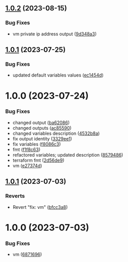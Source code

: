 ## [1.0.2](https://github.com/data-platform-hq/terraform-azurerm-linux-vm/compare/v1.0.1...v1.0.2) (2023-08-15)


### Bug Fixes

* vm private ip address output ([9d348a3](https://github.com/data-platform-hq/terraform-azurerm-linux-vm/commit/9d348a32c0a72355a025b334c4b0b9f3b2f3608f))

## [1.0.1](https://github.com/data-platform-hq/terraform-azurerm-linux-vm/compare/v1.0.0...v1.0.1) (2023-07-25)


### Bug Fixes

* updated default variables values ([ec1454d](https://github.com/data-platform-hq/terraform-azurerm-linux-vm/commit/ec1454d4a84509167811e4bbf79441913b1eaa3f))

# 1.0.0 (2023-07-24)


### Bug Fixes

* changed output ([ba62086](https://github.com/data-platform-hq/terraform-azurerm-linux-vm/commit/ba6208619273b1b77ba5e74af0513ac3b56b97f1))
* changed outputs ([ac85590](https://github.com/data-platform-hq/terraform-azurerm-linux-vm/commit/ac855900943c493bd8a171f0e8b3c250a1398a8c))
* changed variables description ([4532b8a](https://github.com/data-platform-hq/terraform-azurerm-linux-vm/commit/4532b8ab5d86bcc0aaa4f6f7f1b0f7109dd5f09d))
* fix output identity ([3329ee1](https://github.com/data-platform-hq/terraform-azurerm-linux-vm/commit/3329ee1c9e544193b62680221347a931519ef4fb))
* fix variables ([f8086c3](https://github.com/data-platform-hq/terraform-azurerm-linux-vm/commit/f8086c3130b6d414483862ba7efa31344444e28f))
* fmt ([f1f8c63](https://github.com/data-platform-hq/terraform-azurerm-linux-vm/commit/f1f8c634cd35805fc3e2ffa25e90f8b2d2d42259))
* refactored variables; updated description ([8579486](https://github.com/data-platform-hq/terraform-azurerm-linux-vm/commit/85794867e57e36fb26c0e19872bc2c64ee832677))
* terraform fmt ([2d56de9](https://github.com/data-platform-hq/terraform-azurerm-linux-vm/commit/2d56de91fd49d67f3ad6062a7daabc1f8d1ef0d4))
* vm ([e27374d](https://github.com/data-platform-hq/terraform-azurerm-linux-vm/commit/e27374d16df90b76b5875740b7970406308fa54b))

## [1.0.1](https://github.com/data-platform-hq/terraform-azurerm-linux-vm/compare/v1.0.0...v1.0.1) (2023-07-03)


### Reverts

* Revert "fix: vm" ([bfcc3a8](https://github.com/data-platform-hq/terraform-azurerm-linux-vm/commit/bfcc3a87a9ad2a60cb555204f8ed123ad68aff0f))

# 1.0.0 (2023-07-03)


### Bug Fixes

* vm ([6871696](https://github.com/data-platform-hq/terraform-azurerm-linux-vm/commit/68716966a103dd2ba17601a29a7a154201e8789a))
